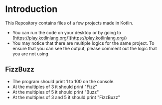 # Introduction
This Repository contains files of a few projects made in Kotlin.
- You can run the code on your desktop or by going to [https://play.kotlinlang.org/](https://play.kotlinlang.org/)
- You may notice that there are multiple logics for the same project. To ensure that you can see the output, please comment out the logic that you are not using

## FizzBuzz
- The program should print 1 to 100 on the console.
- At the multiples of 3 it should print "Fizz"
- At the multiples of 5 it should print "Buzz"
- At the multiples of 3 and 5 it should print "FizzBuzz"

